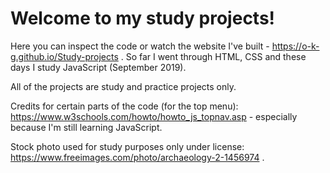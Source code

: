 # Welcome to my study projects!

Here you can inspect the code or watch the website I've built - https://o-k-g.github.io/Study-projects .
So far I went through HTML, CSS and these days I study JavaScript (September 2019).

All of the projects are study and practice projects only.

Credits for certain parts of the code (for the top menu): https://www.w3schools.com/howto/howto_js_topnav.asp - especially because I'm still learning JavaScript.

Stock photo used for study purposes only under license: https://www.freeimages.com/photo/archaeology-2-1456974 .
